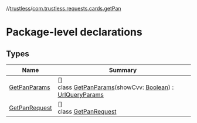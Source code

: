 //[trustless](../../index.md)/[com.trustless.requests.cards.getPan](index.md)

# Package-level declarations

## Types

| Name | Summary |
|---|---|
| [GetPanParams](-get-pan-params/index.md) | []<br>class [GetPanParams](-get-pan-params/index.md)(showCvv: [Boolean](https://kotlinlang.org/api/latest/jvm/stdlib/kotlin/-boolean/index.html)) : [UrlQueryParams](../com.trustless.queryParams/-url-query-params/index.md) |
| [GetPanRequest](-get-pan-request/index.md) | []<br>class [GetPanRequest](-get-pan-request/index.md) |
